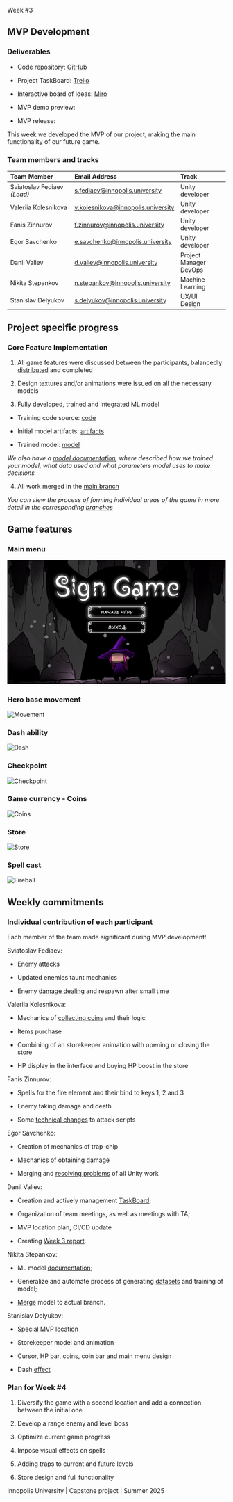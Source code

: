 Week \#3

## MVP Development

### **Deliverables**

* Code repository: [GitHub](https://github.com/IU-Capstone-Project-2025/SignGame)

* Project TaskBoard: [Trello](https://trello.com/b/g98QWgRE/sign-game)

* Interactive board of ideas: [Miro](https://miro.com/welcomeonboard/NjllanVudnhUd2Fhd3RGQUpCMlN0S3d2Nm9SakkrNzI1YVhsK0VKYmZpQkR6Titjc2xycjRyNnpYRTNGRTlvNyt5anpZa3R4TkZVUEdwNjIwdDVTcjdqQksyeUJBbTcreDg3cXNHWllsZFk2VWlhSHRvTTJ2aU5uU3BuR2hvRG5NakdSWkpBejJWRjJhRnhhb1UwcS9BPT0hdjE=?share_link_id=131423753479)

* MVP demo preview: []()

* MVP release: []()

This week we developed the MVP of our project, making the main functionality of our future game.

### Team members and tracks

| Team Member |  Email Address | Track | 
| :----  | :---- | :---- |
| Sviatoslav Fediaev *(Lead)*  | [s.fediaev@innopolis.university](mailto:s.fediaev@innopolis.university) | Unity developer | 
| Valeriia Kolesnikova  | [v.kolesnikova@innopolis.university](mailto:v.kolesnikova@innopolis.university) | Unity developer | 
| Fanis Zinnurov  | [f.zinnurov@innopolis.university](mailto:f.zinnurov@innopolis.university) | Unity developer | 
| Egor Savchenko  | [e.savchenko@innopolis.university](mailto:e.savchenko@innopolis.university) | Unity developer | 
| Danil Valiev  | [d.valiev@innopolis.university](mailto:d.valiev@innopolis.university) | Project Manager<br>DevOps| 
| Nikita Stepankov  | [n.stepankov@innopolis.university](mailto:n.stepankov@innopolis.university) | Machine Learning | 
| Stanislav Delyukov  | [s.delyukov@innopolis.university](mailto:s.delyukov@innopolis.university) | UX/UI<br>Design | 

## Project specific progress

### Core Feature Implementation

1. All game features were discussed between the participants, balancedly [distributed](https://trello.com/b/g98QWgRE/sign-game) and completed

2. Design textures and/or animations were issued on all the necessary models

3. Fully developed, trained and integrated ML model

- Training code source: [code](https://github.com/IU-Capstone-Project-2025/SignGame/blob/main/static_ml/model.py)

- Initial model artifacts: [artifacts](https://github.com/IU-Capstone-Project-2025/SignGame/blob/main/static_ml/test_dataset_generation.ipynb)

- Trained model: [model](https://github.com/IU-Capstone-Project-2025/SignGame/blob/main/static_ml/CNNModelC%23/CNN_model.onnx)

*We also have a [model documentation](https://github.com/IU-Capstone-Project-2025/SignGame/blob/main/static_ml/doc.md), where described how we trained your model, what data used and what parameters model uses to make decisions*

4. All work merged in the [main branch](https://github.com/IU-Capstone-Project-2025/SignGame)

*You can view the process of forming individual areas of the game in more detail in the corresponding [branches](https://github.com/IU-Capstone-Project-2025/SignGame/branches)*

## Game features

### Main menu

![Main menu](https://github.com/IU-Capstone-Project-2025/SignGame/blob/reports/assets/MainMenu.gif)

### Hero base movement

![Movement](https://github.com/IU-Capstone-Project-2025/SignGame/blob/reports/assets/Movement.gif)

### Dash ability

![Dash](https://github.com/IU-Capstone-Project-2025/SignGame/blob/reports/assets/dash.gif)

### Checkpoint

![Checkpoint](https://github.com/IU-Capstone-Project-2025/SignGame/blob/reports/assets/checkpoint.gif)

### Game currency - Coins

![Coins](https://github.com/IU-Capstone-Project-2025/SignGame/blob/reports/assets/coins.gif)

### Store

![Store](https://github.com/IU-Capstone-Project-2025/SignGame/blob/reports/assets/store.gif)

### Spell cast

![Fireball](https://github.com/IU-Capstone-Project-2025/SignGame/blob/reports/assets/spell.gif)

## Weekly commitments

### Individual contribution of each participant

Each member of the team made significant during MVP development!

Sviatoslav Fediaev:

* Enemy attacks
  
* Updated enemies taunt mechanics 
  
* Enemy [damage dealing](https://github.com/IU-Capstone-Project-2025/SignGame/commit/18d2caf8dafcbb240593fb164d7d68a8ad92d1f3) and respawn after small time

Valeriia Kolesnikova:

* Mechanics of [collecting coins](https://github.com/IU-Capstone-Project-2025/SignGame/commit/ea56c60c43a63636a54d5757b8e09d0fa6fcfdd1) and their logic

* Items purchase 

* Combining of an storekeeper animation with opening or closing the store 

* HP display in the interface and buying HP boost in the store

Fanis Zinnurov:

* Spells for the fire element and their bind to keys 1, 2 and 3

* Enemy taking damage and death
 
* Some [technical changes](https://github.com/IU-Capstone-Project-2025/SignGame/commit/10821f94f7dbe20b16831fcc2bb29088d6723e54) to attack scripts

Egor Savchenko:

* Creation of mechanics of trap-chip

* Mechanics of obtaining damage

* Merging and [resolving problems](https://github.com/IU-Capstone-Project-2025/SignGame/commit/dd100336a94ceae10005f302679562d22573ef12) of all Unity work

Danil Valiev:

* Creation and actively management [TaskBoard](https://trello.com/b/g98QWgRE/sign-game);
  
* Organization of team meetings, as well as meetings with TA;

* MVP location plan, CI/CD update

* Creating [Week 3 report](https://github.com/IU-Capstone-Project-2025/SignGame/blob/reports/week3.md).

Nikita Stepankov:

* ML model [documentation](https://github.com/IU-Capstone-Project-2025/SignGame/blob/main/static_ml/doc.md);
  
* Generalize and automate process of generating [datasets](https://github.com/IU-Capstone-Project-2025/SignGame/blob/main/static_ml/test_dataset_generation.ipynb) and training of model;

* [Merge](https://github.com/IU-Capstone-Project-2025/SignGame/pull/11) model to actual branch.

Stanislav Delyukov:

* Special MVP location

* Storekeeper model and animation

* Cursor, HP bar, coins, coin bar and main menu design

* Dash [effect](https://github.com/IU-Capstone-Project-2025/SignGame/commit/9554e9ad7689ff3a1e4ffe88ca94c3b031f2cb0c) 

### Plan for Week #4

1. Diversify the game with a second location and add a connection between the initial one
  
2. Develop a range enemy and level boss
  
3. Optimize current game progress
  
4. Impose visual effects on spells

5. Adding traps to current and future levels

6. Store design and full functionality

Innopolis University | Capstone project | Summer 2025
